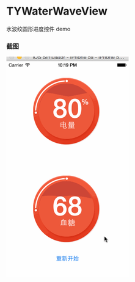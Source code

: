 # TYWaterWaveView
水波纹圆形进度控件 demo

### 截图

![image](https://raw.githubusercontent.com/12207480/TYWaterWaveView/master/screenshot/TYWaveProgressDemo.gif)



